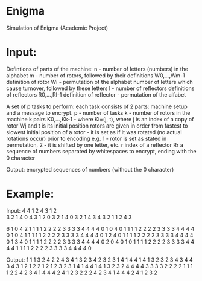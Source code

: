 # Enigma
Simulation of Enigma (Academic Project)

# Input:
Defintions of parts of the machine:
n - number of letters (numbers) in the alphabet
m - number of rotors, followed by their definitions W0,...,Wm-1
  definition of rotor Wi - permutation of the alphabet
  number of letters which cause turnover, followed by these letters
l - number of reflectors
definitions of reflectors R0,...,Rl-1
  definition of reflector - permutation of the alfabet

A set of p tasks to perform:
each task consists of 2 parts: machine setup and a message to encrypt.
p - number of tasks
k - number of rotors in the machine
k pairs K0,...,Kk-1 - where Ki=(j, t), where j is an index of a copy of rotor Wj and t is its initial position
rotors are given in order from fastest to slowest
initial position of a rotor - it is set as if it was rotated (no actual rotations occur) prior to encoding
e.g. 1 - rotor is set as stated in permutation, 2 - it is shifted by one letter, etc.
r index of a reflector Rr
a sequence of numbers separated by whitespaces to encrypt, ending with the 0 character

Output:
encrypted sequences of numbers (without the 0 character)

# Example:
Input:
4
4
1 2 4 3
1 2  
3 2 1 4 
0
4 3 1 2
0
3 2 1 4
0
3
2 1 4 3
4 3 2 1
1 2 4 3

6
1 0 4 2
1 1 1 1 2 2 2 2 3 3 3 3 4 4 4 4 0
1 0 4 0
1 1 1 1 2 2 2 2 3 3 3 3 4 4 4 4 0
1 0 4 1
1 1 1 1 2 2 2 2 3 3 3 3 4 4 4 4 0 
1 2 4 0
1 1 1 1 2 2 2 2 3 3 3 3 4 4 4 4 0
1 3 4 0
1 1 1 1 2 2 2 2 3 3 3 3 4 4 4 4 0
2 0 4 0 1 0
1 1 1 1 2 2 2 2 3 3 3 3 4 4 4 4 1 1 1 1 2 2 2 2 3 3 3 3 4 4 4 4 0

Output:
1 1 1 3 2 4 2 2 4 3 4 1 3 2 3 4
2 3 2 3 1 4 1 4 4 1 4 1 3 2 3 2
3 4 3 4 4 3 4 3 1 2 1 2 2 1 2 1
2 3 2 3 1 4 1 4 4 1 4 1 3 2 3 2
4 4 4 4 3 3 3 3 2 2 2 2 1 1 1 1
2 2 4 2 3 4 1 4 4 4 2 4 1 2 3 2 2 2 4 2 3 4 1 4 4 4 2 4 1 2 3 2 
